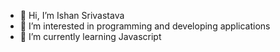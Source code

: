 - 👋 Hi, I’m Ishan Srivastava
- 👀 I’m interested in programming and developing applications
- 🌱 I’m currently learning Javascript

